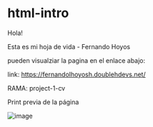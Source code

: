 # html-intro

Hola!

Esta es mi hoja de vida - Fernando Hoyos

pueden visualziar la pagina en el enlace abajo:

link: https://fernandolhoyosh.doublehdevs.net/

RAMA: project-1-cv

Print previa de la página

![image](https://user-images.githubusercontent.com/108826210/235753257-60fa367b-a138-4389-aa79-d9a339b23a06.png)



